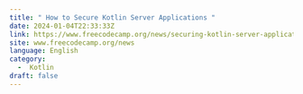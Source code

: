 ```yaml
---
title: " How to Secure Kotlin Server Applications "
date: 2024-01-04T22:33:33Z
link: https://www.freecodecamp.org/news/securing-kotlin-server-applications/?utm_medium=RSS&utm_source=news.12bit.vn
site: www.freecodecamp.org/news
language: English
category:
  -  Kotlin 
draft: false
---
```

